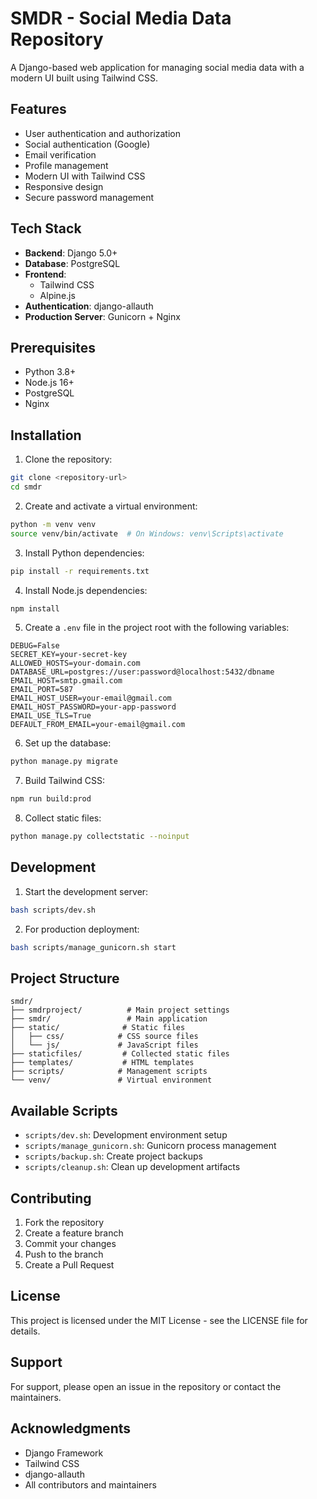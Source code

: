 # SMDR - Social Media Data Repository

A Django-based web application for managing social media data with a modern UI built using Tailwind CSS.

## Features

- User authentication and authorization
- Social authentication (Google)
- Email verification
- Profile management
- Modern UI with Tailwind CSS
- Responsive design
- Secure password management

## Tech Stack

- **Backend**: Django 5.0+
- **Database**: PostgreSQL
- **Frontend**: 
  - Tailwind CSS
  - Alpine.js
- **Authentication**: django-allauth
- **Production Server**: Gunicorn + Nginx

## Prerequisites

- Python 3.8+
- Node.js 16+
- PostgreSQL
- Nginx

## Installation

1. Clone the repository:
```bash
git clone <repository-url>
cd smdr
```

2. Create and activate a virtual environment:
```bash
python -m venv venv
source venv/bin/activate  # On Windows: venv\Scripts\activate
```

3. Install Python dependencies:
```bash
pip install -r requirements.txt
```

4. Install Node.js dependencies:
```bash
npm install
```

5. Create a `.env` file in the project root with the following variables:
```env
DEBUG=False
SECRET_KEY=your-secret-key
ALLOWED_HOSTS=your-domain.com
DATABASE_URL=postgres://user:password@localhost:5432/dbname
EMAIL_HOST=smtp.gmail.com
EMAIL_PORT=587
EMAIL_HOST_USER=your-email@gmail.com
EMAIL_HOST_PASSWORD=your-app-password
EMAIL_USE_TLS=True
DEFAULT_FROM_EMAIL=your-email@gmail.com
```

6. Set up the database:
```bash
python manage.py migrate
```

7. Build Tailwind CSS:
```bash
npm run build:prod
```

8. Collect static files:
```bash
python manage.py collectstatic --noinput
```

## Development

1. Start the development server:
```bash
bash scripts/dev.sh
```

2. For production deployment:
```bash
bash scripts/manage_gunicorn.sh start
```

## Project Structure

```
smdr/
├── smdrproject/          # Main project settings
├── smdr/                 # Main application
├── static/              # Static files
│   ├── css/            # CSS source files
│   └── js/             # JavaScript files
├── staticfiles/         # Collected static files
├── templates/           # HTML templates
├── scripts/            # Management scripts
└── venv/               # Virtual environment
```

## Available Scripts

- `scripts/dev.sh`: Development environment setup
- `scripts/manage_gunicorn.sh`: Gunicorn process management
- `scripts/backup.sh`: Create project backups
- `scripts/cleanup.sh`: Clean up development artifacts

## Contributing

1. Fork the repository
2. Create a feature branch
3. Commit your changes
4. Push to the branch
5. Create a Pull Request

## License

This project is licensed under the MIT License - see the LICENSE file for details.

## Support

For support, please open an issue in the repository or contact the maintainers.

## Acknowledgments

- Django Framework
- Tailwind CSS
- django-allauth
- All contributors and maintainers
